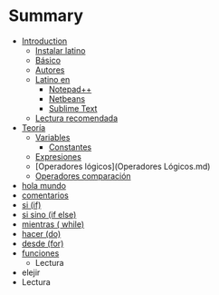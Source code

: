 # Summary

* [Introduction](README.md)
   * [Instalar latino](introduccion/instalar_latino.md)
   * [Básico](basico.md)
   * [Autores](autores.md)
   * [Latino en](latino_en.md)
       * [Notepad++](notepad++.md)
       * [Netbeans](netbeans.md)
       * [Sublime Text](sublimetext.md)
   * [Lectura recomendada](lectura_recomendada.md)
* [Teoría](teoria.md)
   * [Variables](variables.md)
       * [Constantes](constantes.md)
   * [Expresiones](expresiones.md)
   * [Operadores lógicos](Operadores Lógicos.md)
   * [Operadores comparación](Operadores_comparacion.md)
* [hola mundo](hola_mundo.md)
* [comentarios](comentarios.md)
* [si (if)](si_if.md)
* [si sino (if else)](si_sino_if_else.md)
* [mientras ( while)](mientras__while.md)
* [hacer (do)](hacer_do.md)
* [desde (for)](desde.md)
* [funciones](funciones.md)
   * Lectura
* elejir
* Lectura

